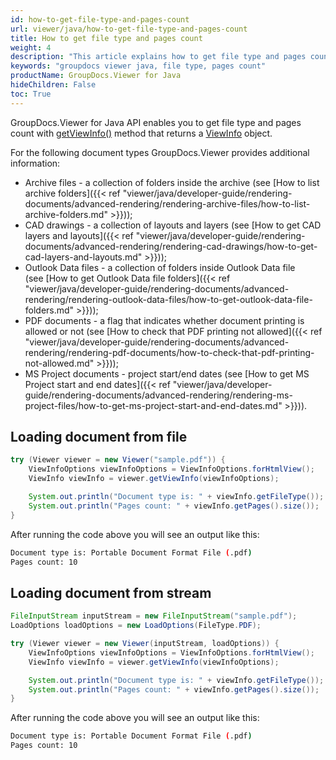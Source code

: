 ```yaml
---
id: how-to-get-file-type-and-pages-count
url: viewer/java/how-to-get-file-type-and-pages-count
title: How to get file type and pages count
weight: 4
description: "This article explains how to get file type and pages count with GroupDocs.Viewer using Java."
keywords: "groupdocs viewer java, file type, pages count"
productName: GroupDocs.Viewer for Java
hideChildren: False
toc: True
---
```

GroupDocs.Viewer for Java API enables you to get file type and pages count with [getViewInfo()](https://apireference.groupdocs.com/viewer/java/com.groupdocs.viewer/Viewer#getViewInfo(com.groupdocs.viewer.options.ViewInfoOptions)) method that returns a [ViewInfo](https://apireference.groupdocs.com/viewer/java/com.groupdocs.viewer.results/ViewInfo) object.

For the following document types GroupDocs.Viewer provides additional information:

* Archive files - a collection of folders inside the archive (see [How to list archive folders]({{< ref "viewer/java/developer-guide/rendering-documents/advanced-rendering/rendering-archive-files/how-to-list-archive-folders.md" >}}));
* CAD drawings - a collection of layouts and layers (see [How to get CAD layers and layouts]({{< ref "viewer/java/developer-guide/rendering-documents/advanced-rendering/rendering-cad-drawings/how-to-get-cad-layers-and-layouts.md" >}}));
* Outlook Data files - a collection of folders inside Outlook Data file (see [How to get Outlook Data file folders]({{< ref "viewer/java/developer-guide/rendering-documents/advanced-rendering/rendering-outlook-data-files/how-to-get-outlook-data-file-folders.md" >}}));
* PDF documents - a flag that indicates whether document printing is allowed or not (see [How to check that PDF printing not allowed]({{< ref "viewer/java/developer-guide/rendering-documents/advanced-rendering/rendering-pdf-documents/how-to-check-that-pdf-printing-not-allowed.md" >}}));
* MS Project documents - project start/end dates (see [How to get MS Project start and end dates]({{< ref "viewer/java/developer-guide/rendering-documents/advanced-rendering/rendering-ms-project-files/how-to-get-ms-project-start-and-end-dates.md" >}})).

## Loading document from file

```java
try (Viewer viewer = new Viewer("sample.pdf")) {
    ViewInfoOptions viewInfoOptions = ViewInfoOptions.forHtmlView();
    ViewInfo viewInfo = viewer.getViewInfo(viewInfoOptions);

    System.out.println("Document type is: " + viewInfo.getFileType());
    System.out.println("Pages count: " + viewInfo.getPages().size());
}
```

After running the code above you will see an output like this:

```bash
Document type is: Portable Document Format File (.pdf)
Pages count: 10
```

## Loading document from stream

```java
FileInputStream inputStream = new FileInputStream("sample.pdf");
LoadOptions loadOptions = new LoadOptions(FileType.PDF);

try (Viewer viewer = new Viewer(inputStream, loadOptions)) {
    ViewInfoOptions viewInfoOptions = ViewInfoOptions.forHtmlView();
    ViewInfo viewInfo = viewer.getViewInfo(viewInfoOptions);

    System.out.println("Document type is: " + viewInfo.getFileType());
    System.out.println("Pages count: " + viewInfo.getPages().size());
}
```

After running the code above you will see an output like this:

```bash
Document type is: Portable Document Format File (.pdf)
Pages count: 10
```
